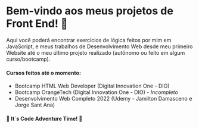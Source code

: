 # Bem-vindo aos meus projetos de Front End! :wave: 

Aqui você poderá encontrar exercícios de lógica feitos por mim em JavaScript, e meus trabalhos de Desenvolvimento Web desde meu primeiro Website até o meu último projeto realizado (autônomo ou feito em algum curso/bootcamp). 

#### Cursos feitos até o momento:

- Bootcamp HTML Web Developer (Digital Innovation One - DIO)
- Bootcamp OrangeTech (Digital Innovation One - DIO) - <em>Incompleto</em>
- Desenvolvimento Web Completo 2022 (Udemy - Jamilton Damasceno e Jorge Sant Ana)



 #### :rocket: It´s Code Adventure Time! :rocket:




